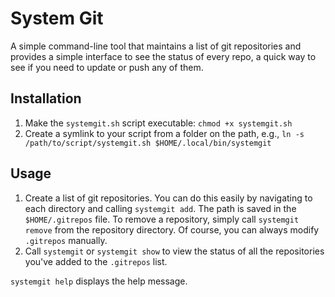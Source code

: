 # System Git

A simple command-line tool that maintains a list of git repositories and 
provides a simple interface to see the status of every repo, a quick way to 
see if you need to update or push any of them.

## Installation
1. Make the `systemgit.sh` script executable: `chmod +x systemgit.sh`
2. Create a symlink to your script from a folder on the path, e.g., 
`ln -s /path/to/script/systemgit.sh $HOME/.local/bin/systemgit`

## Usage
1. Create a list of git repositories. You can do this easily by navigating to 
each directory and calling `systemgit add`. The path is saved in the 
`$HOME/.gitrepos` file. To remove a repository, simply call `systemgit remove` 
from the repository directory. Of course, you can always modify `.gitrepos`
manually.
2. Call `systemgit` or `systemgit show` to view the status of all the 
repositories you've added to the `.gitrepos` list.

`systemgit help` displays the help message.
